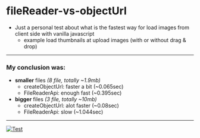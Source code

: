 # fileReader-vs-objectUrl

* Just a personal test about what is the fastest way for load images from client side with vanilla javascript
    * example load thumbnails at upload images (with or without drag & drop)

--------------------------------------

### My conclusion was:
* **smaller** files *(8 file, totally ~1.9mb)*
    * createObjectUrl: faster a bit (~0.065sec)
    * FileReaderApi: enough fast (~0.395sec)
* **bigger** files *(3 file, totally ~10mb)*
    * createObjectUrl: alot faster (~0.08sec)
    * FileReaderApi: slow (~1.044sec)

----------------------------------------------

[![Test](http://img.youtube.com/vi/j9QuKtGNNuY/0.jpg)](http://www.youtube.com/watch?v=j9QuKtGNNuY)

